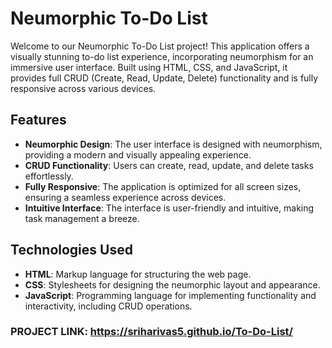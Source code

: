 # Neumorphic To-Do List

Welcome to our Neumorphic To-Do List project! This application offers a visually stunning to-do list experience, incorporating neumorphism for an immersive user interface. Built using HTML, CSS, and JavaScript, it provides full CRUD (Create, Read, Update, Delete) functionality and is fully responsive across various devices.

## Features

- **Neumorphic Design**: The user interface is designed with neumorphism, providing a modern and visually appealing experience.
- **CRUD Functionality**: Users can create, read, update, and delete tasks effortlessly.
- **Fully Responsive**: The application is optimized for all screen sizes, ensuring a seamless experience across devices.
- **Intuitive Interface**: The interface is user-friendly and intuitive, making task management a breeze.

## Technologies Used

- **HTML**: Markup language for structuring the web page.
- **CSS**: Stylesheets for designing the neumorphic layout and appearance.
- **JavaScript**: Programming language for implementing functionality and interactivity, including CRUD operations.
### PROJECT LINK: https://sriharivas5.github.io/To-Do-List/
